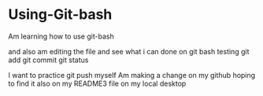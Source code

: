 # Using-Git-bash
Am learning how to use git-bash 

and also am editing the file and see what i can done on git bash
testing 
git add
git commit 
git status

I want to practice git push myself
Am making a change on my github hoping to find 
it also on my README3 file on my local desktop
